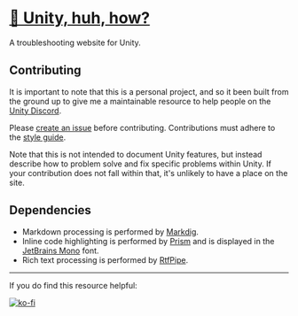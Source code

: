 # [🤔 Unity, huh, how?](https://unity.huh.how/)
A troubleshooting website for Unity.


## Contributing
It is important to note that this is a personal project, and so it been built from the ground up to give me a maintainable resource to help people on the [Unity Discord](https://discord.gg/SZy459n7).

Please [create an issue](https://github.com/vertxxyz/help.vertx.xyz/issues) before contributing. Contributions must adhere to the [style guide](STYLEGUIDE.md).

Note that this is not intended to document Unity features, but instead describe how to problem solve and fix specific problems within Unity.
If your contribution does not fall within that, it's unlikely to have a place on the site.

## Dependencies

- Markdown processing is performed by [Markdig](https://github.com/lunet-io/markdig).  
- Inline code highlighting is performed by [Prism](https://prismjs.com) and is displayed in the [JetBrains Mono](https://www.jetbrains.com/lp/mono/) font.
- Rich text processing is performed by [RtfPipe](https://github.com/erdomke/RtfPipe).

---
If you do find this resource helpful:

[![ko-fi](https://ko-fi.com/img/githubbutton_sm.svg)](https://ko-fi.com/Z8Z42ZYHB)